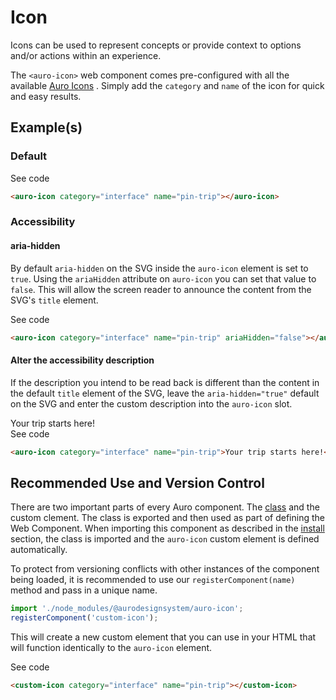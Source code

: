<!--
The index.md file is a compiled document. No edits should be made directly to this file.
README.md is created by running `npm run build:docs`.
This file is generated based on a template fetched from `./docs/partials/index.md`
-->

# Icon

<!-- AURO-GENERATED-CONTENT:START (FILE:src=./description.md) -->
<!-- The below content is automatically added from ./description.md -->
Icons can be used to represent concepts or provide context to options and/or actions within an experience.

The `<auro-icon>` web component comes pre-configured with all the available [Auro Icons](https://auro.alaskaair.com/icons) . Simply add the `category` and `name` of the icon for quick and easy results.
<!-- AURO-GENERATED-CONTENT:END -->

## Example(s)

### Default

<div class="exampleWrapper">
  <!-- AURO-GENERATED-CONTENT:START (FILE:src=./../../apiExamples/basic.html) -->
  <!-- The below content is automatically added from ./../../apiExamples/basic.html -->
  <auro-icon category="interface" name="pin-trip"></auro-icon>
  <!-- AURO-GENERATED-CONTENT:END -->
</div>
<auro-accordion alignRight>
  <span slot="trigger">See code</span>
<!-- AURO-GENERATED-CONTENT:START (CODE:src=./../../apiExamples/basic.html) -->
<!-- The below code snippet is automatically added from ./../../apiExamples/basic.html -->

```html
<auro-icon category="interface" name="pin-trip"></auro-icon>
```
<!-- AURO-GENERATED-CONTENT:END -->
</auro-accordion>

### Accessibility

#### aria-hidden

By default `aria-hidden` on the SVG inside the `auro-icon` element is set to `true`. Using the `ariaHidden` attribute on `auro-icon` you can set that value to `false`. This will allow the screen reader to announce the content from the SVG's `title` element.

<div class="exampleWrapper">
  <!-- AURO-GENERATED-CONTENT:START (FILE:src=./../../apiExamples/ariaHidden.html) -->
  <!-- The below content is automatically added from ./../../apiExamples/ariaHidden.html -->
  <auro-icon category="interface" name="pin-trip" ariaHidden="false"></auro-icon>
  <!-- AURO-GENERATED-CONTENT:END -->
</div>
<auro-accordion alignRight>
  <span slot="trigger">See code</span>
<!-- AURO-GENERATED-CONTENT:START (CODE:src=./../../apiExamples/ariaHidden.html) -->
<!-- The below code snippet is automatically added from ./../../apiExamples/ariaHidden.html -->

```html
<auro-icon category="interface" name="pin-trip" ariaHidden="false"></auro-icon>
```
<!-- AURO-GENERATED-CONTENT:END -->
</auro-accordion>

#### Alter the accessibility description

If the description you intend to be read back is different than the content in the default `title` element of the SVG, leave the `aria-hidden="true"` default on the SVG and enter the custom description into the `auro-icon` slot.

<div class="exampleWrapper">
  <!-- AURO-GENERATED-CONTENT:START (FILE:src=./../../apiExamples/accessDescr.html) -->
  <!-- The below content is automatically added from ./../../apiExamples/accessDescr.html -->
  <auro-icon category="interface" name="pin-trip">Your trip starts here!</auro-icon>
  <!-- AURO-GENERATED-CONTENT:END -->
</div>
<auro-accordion alignRight>
  <span slot="trigger">See code</span>
<!-- AURO-GENERATED-CONTENT:START (CODE:src=./../../apiExamples/accessDescr.html) -->
<!-- The below code snippet is automatically added from ./../../apiExamples/accessDescr.html -->

```html
<auro-icon category="interface" name="pin-trip">Your trip starts here!</auro-icon>
```
<!-- AURO-GENERATED-CONTENT:END -->
</auro-accordion>

## Recommended Use and Version Control

There are two important parts of every Auro component. The <a href="https://developer.mozilla.org/en-US/docs/Web/JavaScript/Reference/Classes">class</a> and the custom clement. The class is exported and then used as part of defining the Web Component. When importing this component as described in the <a href="#install">install</a> section, the class is imported and the `auro-icon` custom element is defined automatically.

To protect from versioning conflicts with other instances of the component being loaded, it is recommended to use our `registerComponent(name)` method and pass in a unique name.

```js
import './node_modules/@aurodesignsystem/auro-icon';
registerComponent('custom-icon');
```

This will create a new custom element that you can use in your HTML that will function identically to the `auro-icon` element.

<div class="exampleWrapper">
  <!-- AURO-GENERATED-CONTENT:START (FILE:src=./../../apiExamples/custom.html) -->
  <!-- The below content is automatically added from ./../../apiExamples/custom.html -->
  <custom-icon category="interface" name="pin-trip"></custom-icon>
  <!-- AURO-GENERATED-CONTENT:END -->
</div>
<auro-accordion alignRight>
  <span slot="trigger">See code</span>
<!-- AURO-GENERATED-CONTENT:START (CODE:src=./../../apiExamples/custom.html) -->
<!-- The below code snippet is automatically added from ./../../apiExamples/custom.html -->

```html
<custom-icon category="interface" name="pin-trip"></custom-icon>
```
<!-- AURO-GENERATED-CONTENT:END -->
</auro-accordion>

